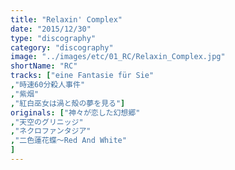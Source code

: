 ```yaml
---
title: "Relaxin' Complex"
date: "2015/12/30"
type: "discography"
category: "discography"
image: "../images/etc/01_RC/Relaxin_Complex.jpg"
shortName: "RC"
tracks: ["eine Fantasie für Sie"
,"時速60分殺人事件"
,"紫烟"
,"紅白巫女は渦と殻の夢を見る"]
originals: ["神々が恋した幻想郷"
,"天空のグリニッジ"
,"ネクロファンタジア"
,"二色蓮花蝶～Red And White"
]
---
```

